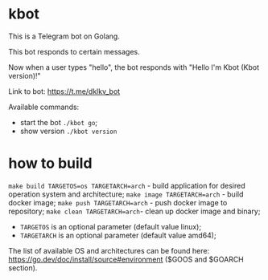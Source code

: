 # kbot

This is a Telegram bot on Golang.

This bot responds to certain messages.

Now when a user types "hello", the bot responds with "Hello I'm Kbot (Kbot version)!"

Link to bot: https://t.me/dklkv_bot

Available commands:
- start the bot `./kbot go`;
- show version `./kbot version`



# how to build

`make build TARGETOS=os TARGETARCH=arch` - build application for desired operation system and architecture;
`make image TARGETARCH=arch` - build docker image;
`make push TARGETARCH=arch` - push docker image to repository;
`make clean TARGETARCH=arch`- clean up docker image and binary;

- `TARGETOS` is an optional parameter (default value linux);
- `TARGETARCH` is an optional parameter (default value amd64);

The list of available OS and architectures can be found here: https://go.dev/doc/install/source#environment ($GOOS and $GOARCH section).
